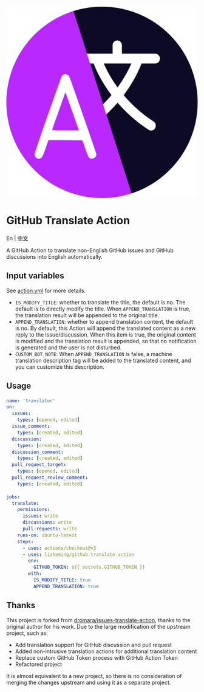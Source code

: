 ![](./assets/logo.svg)
# GitHub Translate Action

En | [中文](./README_CN.md)

A GitHub Action to translate non-English GitHub issues and GitHub discussions into English automatically.

## Input variables

See [action.yml](./action.yml) for more details.

- `IS_MODIFY_TITLE`: whether to translate the title, the default is no. The default is to directly modify the title. When `APPEND_TRANSLATION` is true, the translation result will be appended to the original title.
- `APPEND_TRANSLATION`: whether to append translation content, the default is no. By default, this Action will append the translated content as a new reply to the issue/discussion. When this item is true, the original content is modified and the translation result is appended, so that no notification is generated and the user is not disturbed.
- `CUSTOM_BOT_NOTE`: When `APPEND_TRANSLATION` is false, a machine translation description tag will be added to the translated content, and you can customize this description.

## Usage

````yml
name: 'translator'
on:
  issues:
    types: [opened, edited]
  issue_comment:
    types: [created, edited]
  discussion:
    types: [created, edited]
  discussion_comment:
    types: [created, edited]
  pull_request_target:
    types: [opened, edited]
  pull_request_review_comment:
    types: [created, edited]

jobs:
  translate:
    permissions:
      issues: write
      discussions: write
      pull-requests: write
    runs-on: ubuntu-latest
    steps:
      - uses: actions/checkout@v3
      - uses: lizheming/github-translate-action
        env:
          GITHUB_TOKEN: ${{ secrets.GITHUB_TOKEN }}
        with:
          IS_MODIFY_TITLE: true
          APPEND_TRANSLATION: true
````

## Thanks

This project is forked from [dromara/issues-translate-action](https://github.com/dromara/issues-translate-action), thanks to the original author for his work. Due to the large modification of the upstream project, such as:

- Add translation support for GitHub discussion and pull request
- Added non-intrusive translation actions for additional translation content
- Replace custom GitHub Token process with GitHub Action Token
- Refactored project

It is almost equivalent to a new project, so there is no consideration of merging the changes upstream and using it as a separate project.
